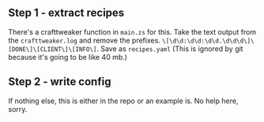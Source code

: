 Step 1 - extract recipes
------------------------

There's a crafttweaker function in `main.zs` for this. Take the text output from the `crafttweaker.log` and remove the prefixes. `\[\d\d:\d\d:\d\d.\d\d\d\]\[DONE\]\[CLIENT\]\[INFO\]`. Save as `recipes.yaml` (This is ignored by git because it's going to be like 40 mb.)

Step 2 - write config
---------------------
If nothing else, this is either in the repo or an example is. No help here, sorry.